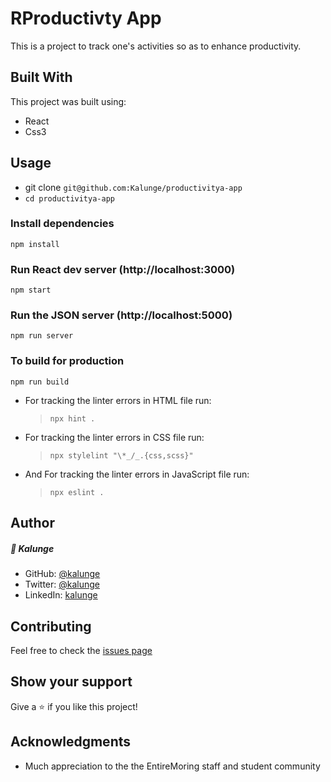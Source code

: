 # RProductivty App

This is a project to track one's activities so as to enhance productivity. 

## Built With

This project was built using:

- React
- Css3

## Usage

- git clone ```git@github.com:Kalunge/productivitya-app``` 
- `cd productivitya-app`

### Install dependencies

```
npm install
```

### Run React dev server (http://localhost:3000)

```
npm start
```

### Run the JSON server (http://localhost:5000)

```
npm run server
```

### To build for production

```
npm run build
```


- For tracking the linter errors in HTML file run:
  > `npx hint .`


- For tracking the linter errors in CSS file run:

  > `npx stylelint "\*_/_.{css,scss}"`

- And For tracking the linter errors in JavaScript file run:

  > `npx eslint .`


## Author

##### 👤 **Kalunge**

- GitHub: [@kalunge](https://github.com/kalunge)
- Twitter: [@kalunge](https://twitter.com/titus_muthomi)
- LinkedIn: [kalunge](https://linkedin.com/in/titus_muthomi)


##  Contributing

Feel free to check the [issues page](https://github.com/Kalunge/namefy/issues)

## Show your support

Give a :star: if you like this project!

## Acknowledgments

- Much appreciation to the the EntireMoring staff and student community

